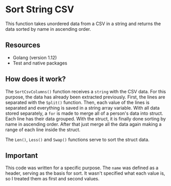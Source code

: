# Sort String CSV

This function takes unordered data from a CSV in a string and returns the data sorted by name in ascending order.

## Resources
- Golang (version 1.12)
- Test and native packages

## How does it work?
The `SortCsvColumns()` function receives a `string` with the CSV data. For this purpose, the data has already been extracted previously.
First, the lines are separated with the `Split()` function. Then, each value of the lines is separated and everything is saved in a string array variable.
With all data stored separately, a `for` is made to merge all of a person's data into struct. Each line has their data grouped.
With the struct, it is finally done sorting by name in ascending order. After that just merge all the data again making a range of each line inside the struct.

The `Len()`, `Less()` and `Swap()` functions serve to sort the struct data.

## Important
This code was written for a specific purpose. The `name` was defined as a header, serving as the basis for sort. It wasn't specified what each value is, so I treated them as first and second values.